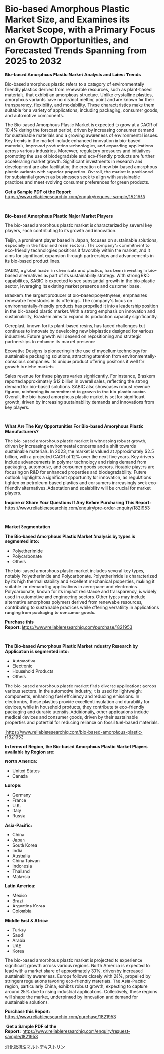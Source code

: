 <p><h1>Bio-based Amorphous Plastic Market Size, and Examines its Market Scope, with a Primary Focus on Growth Opportunities, and Forecasted Trends Spanning from 2025 to 2032</h1></p><p><strong>Bio-based Amorphous Plastic Market Analysis and Latest Trends</strong></p>
<p><p>Bio-based amorphous plastic refers to a category of environmentally friendly plastics derived from renewable resources, such as plant-based materials, that exhibit an amorphous structure. Unlike crystalline plastics, amorphous variants have no distinct melting point and are known for their transparency, flexibility, and moldability. These characteristics make them suitable for a variety of applications, including packaging, consumer goods, and automotive components.</p><p>The Bio-based Amorphous Plastic Market is expected to grow at a CAGR of 10.4% during the forecast period, driven by increasing consumer demand for sustainable materials and a growing awareness of environmental issues. Key trends in the market include enhanced innovation in bio-based materials, improved production technologies, and expanding applications across various industries. Moreover, regulatory pressures and initiatives promoting the use of biodegradable and eco-friendly products are further accelerating market growth. Significant investments in research and development are also facilitating the creation of new bio-based amorphous plastic variants with superior properties. Overall, the market is positioned for substantial growth as businesses seek to align with sustainable practices and meet evolving consumer preferences for green products.</p></p>
<p><strong>Get a Sample PDF of the Report:&nbsp;</strong> <a href="https://www.reliableresearchiq.com/enquiry/request-sample/1821953?utm_campaign=1102&utm_medium=2&utm_source=Github&utm_content=ia&utm_term=03022025&utm_id=bio-based-amorphous-plastic">https://www.reliableresearchiq.com/enquiry/request-sample/1821953</a></p>
<p>&nbsp;</p>
<p><strong>Bio-based Amorphous Plastic Major Market Players</strong></p>
<p><p>The bio-based amorphous plastic market is characterized by several key players, each contributing to its growth and innovation. </p><p>Teijin, a prominent player based in Japan, focuses on sustainable solutions, especially in the fiber and resin sectors. The company's commitment to eco-friendly technologies positions it favorably within the market, and it aims for significant expansion through partnerships and advancements in its bio-based product lines.</p><p>SABIC, a global leader in chemicals and plastics, has been investing in bio-based alternatives as part of its sustainability strategy. With strong R&D capabilities, SABIC is expected to see substantial growth in the bio-plastic sector, leveraging its existing market presence and customer base.</p><p>Braskem, the largest producer of bio-based polyethylene, emphasizes renewable feedstocks in its offerings. The company's focus on environmentally-friendly products has propelled it into a leadership position in the bio-based plastic market. With a strong emphasis on innovation and sustainability, Braskem aims to expand its production capacity significantly.</p><p>Cereplast, known for its plant-based resins, has faced challenges but continues to innovate by developing new bioplastics designed for various industries. Future growth will depend on repositioning and strategic partnerships to enhance its market presence.</p><p>Ecovative Designs is pioneering in the use of mycelium technology for sustainable packaging solutions, attracting attention from environmentally-conscious companies. Its unique product offering positions it well for growth in niche markets.</p><p>Sales revenue for these players varies significantly. For instance, Braskem reported approximately $12 billion in overall sales, reflecting the strong demand for bio-based solutions. SABIC also showcases robust revenue figures, reinforcing its commitment to growth in the bio-plastic sector. Overall, the bio-based amorphous plastic market is set for significant growth, driven by increasing sustainability demands and innovations from key players.</p></p>
<p>&nbsp;</p>
<p><strong>What Are The Key Opportunities For Bio-based Amorphous Plastic Manufacturers?</strong></p>
<p><p>The bio-based amorphous plastic market is witnessing robust growth, driven by increasing environmental concerns and a shift towards sustainable materials. In 2023, the market is valued at approximately $2.5 billion, with a projected CAGR of 12% over the next five years. Key drivers include advancements in polymer technology and rising demand from packaging, automotive, and consumer goods sectors. Notable players are focusing on R&D for enhanced properties and biodegradability. Future outlook highlights a significant opportunity for innovation, as regulations tighten on petroleum-based plastics and consumers increasingly seek eco-friendly alternatives. Adaptation and scalability will be crucial for market players.</p></p>
<p><strong>Inquire or Share Your Questions If Any Before Purchasing This Report:</strong> <a href="https://www.reliableresearchiq.com/enquiry/pre-order-enquiry/1821953?utm_campaign=1102&utm_medium=2&utm_source=Github&utm_content=ia&utm_term=03022025&utm_id=bio-based-amorphous-plastic">https://www.reliableresearchiq.com/enquiry/pre-order-enquiry/1821953</a></p>
<p>&nbsp;</p>
<p><strong>Market Segmentation</strong></p>
<p><strong>The Bio-based Amorphous Plastic Market Analysis by types is segmented into:</strong></p>
<p><ul><li>Polyetherimide</li><li>Polycarbonate</li><li>Others</li></ul></p>
<p><p>The bio-based amorphous plastic market includes several key types, notably Polyetherimide and Polycarbonate. Polyetherimide is characterized by its high thermal stability and excellent mechanical properties, making it suitable for demanding applications in aerospace and electronics. Polycarbonate, known for its impact resistance and transparency, is widely used in automotive and engineering sectors. Other types may include alternative amorphous polymers derived from renewable resources, contributing to sustainable practices while offering versatility in applications ranging from packaging to consumer goods.</p></p>
<p><strong>Purchase this Report:&nbsp;</strong><a href="https://www.reliableresearchiq.com/purchase/1821953?utm_campaign=1102&utm_medium=2&utm_source=Github&utm_content=ia&utm_term=03022025&utm_id=bio-based-amorphous-plastic">https://www.reliableresearchiq.com/purchase/1821953</a></p>
<p>&nbsp;</p>
<p><strong>The Bio-based Amorphous Plastic Market Industry Research by Application is segmented into:</strong></p>
<p><ul><li>Automotive</li><li>Electronic</li><li>Household Products</li><li>Others</li></ul></p>
<p><p>The bio-based amorphous plastic market finds diverse applications across various sectors. In the automotive industry, it is used for lightweight components, enhancing fuel efficiency and reducing emissions. In electronics, these plastics provide excellent insulation and durability for devices, while in household products, they contribute to eco-friendly packaging and durable utensils. Additionally, other applications include medical devices and consumer goods, driven by their sustainable properties and potential for reducing reliance on fossil fuel-based materials.</p></p>
<p><a href="https://www.reliableresearchiq.com/bio-based-amorphous-plastic-r1821953?utm_campaign=1102&utm_medium=2&utm_source=Github&utm_content=ia&utm_term=03022025&utm_id=bio-based-amorphous-plastic">&nbsp;https://www.reliableresearchiq.com/bio-based-amorphous-plastic-r1821953</a></p>
<p><strong>In terms of Region, the Bio-based Amorphous Plastic Market Players available by Region are:</strong></p>
<p>
    <p> <strong> North America: </strong>
        <ul>
            <li>United States</li>
            <li>Canada</li>
        </ul>
        </p> 
    <p> <strong> Europe: </strong>
        <ul>
            <li>Germany</li>
            <li>France</li>
            <li>U.K.</li>
            <li>Italy</li>
            <li>Russia</li>
        </ul>
        </p> 
    <p> <strong> Asia-Pacific: </strong>
        <ul>
            <li>China</li>
            <li>Japan</li>
            <li>South Korea</li>
            <li>India</li>
            <li>Australia</li>
            <li>China Taiwan</li>
            <li>Indonesia</li>
            <li>Thailand</li>
            <li>Malaysia</li>
        </ul>
        </p> 
    <p> <strong> Latin America: </strong>
        <ul>
            <li>Mexico</li>
            <li>Brazil</li>
            <li>Argentina Korea</li>
            <li>Colombia</li>
        </ul>
        </p> 
    <p> <strong> Middle East & Africa: </strong>
        <ul>
            <li>Turkey</li>
            <li>Saudi</li>
            <li>Arabia</li>
            <li>UAE</li>
            <li>Korea</li>
        </ul>
    </p>
    </p>
<p><p>The bio-based amorphous plastic market is projected to experience significant growth across various regions. North America is expected to lead with a market share of approximately 30%, driven by increased sustainability awareness. Europe follows closely with 28%, propelled by stringent regulations favoring eco-friendly materials. The Asia-Pacific region, particularly China, exhibits robust growth, expecting to capture around 25% due to rising industrial applications. Collectively, these regions will shape the market, underpinned by innovation and demand for sustainable solutions.</p></p>
<p><strong>Purchase this Report: </strong><a href="https://www.reliableresearchiq.com/purchase/1821953?utm_campaign=1102&utm_medium=2&utm_source=Github&utm_content=ia&utm_term=03022025&utm_id=bio-based-amorphous-plastic">https://www.reliableresearchiq.com/purchase/1821953</a></p>
<p>&nbsp;<strong>Get a Sample PDF of the Report:&nbsp;&nbsp;</strong><a href="https://www.reliableresearchiq.com/enquiry/request-sample/1821953?utm_campaign=1102&utm_medium=2&utm_source=Github&utm_content=ia&utm_term=03022025&utm_id=bio-based-amorphous-plastic">https://www.reliableresearchiq.com/enquiry/request-sample/1821953</a></p>
<p><strong></strong></p>
<p><p><a href="https://github.com/mohamedbakry57/Market-Research-Report-List-6/blob/main/612843134853.md?utm_campaign=1102&utm_medium=2&utm_source=Github&utm_content=ia&utm_term=03022025&utm_id=bio-based-amorphous-plastic">消化抵抗性マルトデキストリン</a></p></p>